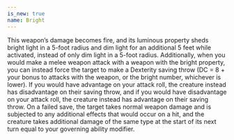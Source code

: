 ```yaml
---
is_new: true
name: Bright
---
```

This weapon’s damage becomes fire, and its luminous property sheds bright light in a 5-foot radius and dim light for an additional 5 feet while activated, instead of only dim light in a 5-foot radius. Additionally, when you would make a melee weapon attack with a weapon with the bright property, you can instead force the target to make a Dexterity saving throw (DC = 8 + your bonus to attacks with the weapon, or the bright number, whichever is lower). If you would have advantage on your attack roll, the creature instead has disadvantage on their saving throw, and if you would have disadvantage on your attack roll, the creature instead has advantage on their saving throw. On a failed save, the target takes normal weapon damage and is subjected to any additional effects that would occur on a hit, and the creature takes additional damage of the same type at the start of its next turn equal to your governing ability modifier. 